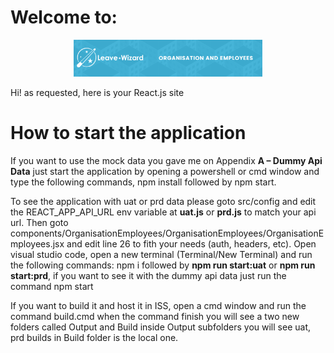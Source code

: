 # Welcome to:

<p align="center">
    <img src="assets/lw-logo-organisation-employees.png" alt="appintro icon" width="60%"/> 
</p>


Hi! as requested, here is your React.js site

# How to start the application

If you want to use the mock data you gave me on Appendix  **A – Dummy Api Data** just start the application by opening a powershell or cmd window and type the following commands, npm install followed by npm start.

To see the application with uat or prd data please goto src/config and edit the REACT_APP_API_URL env variable
at **uat.js** or **prd.js** to match your api url. 
Then goto components/OrganisationEmployees/OrganisationEmployees/OrganisationEmployees.jsx and edit line 26 to fith your needs (auth, headers, etc).
Open visual studio code, open a new terminal (Terminal/New Terminal) and run the following commands: npm i followed by **npm run start:uat** or **npm run start:prd**, if you want to see it with the dummy api data just run the command npm start

If you want to build it and host it in ISS, open a cmd window and run the command build.cmd when the command finish you will see a two new folders called Output and Build inside Output subfolders you will see uat, prd builds in Build folder is the local one.



